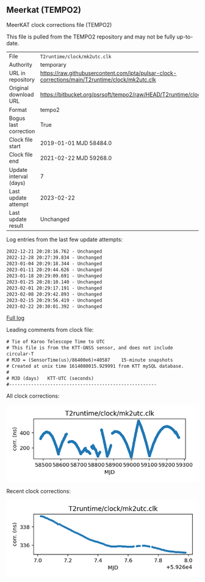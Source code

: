 
## Meerkat (TEMPO2)

MeerKAT clock corrections file (TEMPO2)

This file is pulled from the TEMPO2 repository and may not be fully
up-to-date.

|     |     |
|:--- |:--- |
| File | `T2runtime/clock/mk2utc.clk` |
| Authority | temporary |
| URL in repository | <https://raw.githubusercontent.com/ipta/pulsar-clock-corrections/main/T2runtime/clock/mk2utc.clk> |
| Original download URL | <https://bitbucket.org/psrsoft/tempo2/raw/HEAD/T2runtime/clock/mk2utc.clk> |
| Format | tempo2 |
| Bogus last correction | True |
| Clock file start | 2019-01-01 MJD 58484.0 |
| Clock file end | 2021-02-22 MJD 59268.0 |
| Update interval (days) | 7 |
| Last update attempt | 2023-02-22 |
| Last update result | Unchanged |

Log entries from the last few update attempts:
```
2022-12-21 20:28:16.762 - Unchanged
2022-12-28 20:27:39.834 - Unchanged
2023-01-04 20:29:18.344 - Unchanged
2023-01-11 20:29:44.626 - Unchanged
2023-01-18 20:29:09.691 - Unchanged
2023-01-25 20:28:10.140 - Unchanged
2023-02-01 20:29:17.191 - Unchanged
2023-02-08 20:29:42.893 - Unchanged
2023-02-15 20:29:56.419 - Unchanged
2023-02-22 20:30:01.392 - Unchanged
```
[Full log](https://raw.githubusercontent.com/ipta/pulsar-clock-corrections/main/log/T2runtime/clock/mk2utc.clk.log)

Leading comments from clock file:

    # Tie of Karoo Telescope Time to UTC
    # This file is from the KTT-GNSS sensor, and does not include circular-T
    # MJD = (SensorTime(us)/86400e6)+40587    15-minute snapshots
    # Created at unix time 1614080015.929991 from KTT mySQL database.
    #
    # MJD (days)   KTT-UTC (seconds)
    #------------------------------------------------------



All clock corrections:

![plot of all clock corrections](mk2utc.clk.png "All corrections")

Recent clock corrections:

![plot of recent clock corrections](mk2utc.clk.short.png "Recent corrections")

